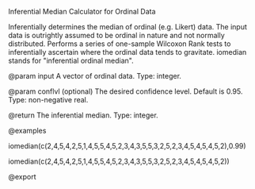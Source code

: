 Inferential Median Calculator for Ordinal Data


Inferentially determines the median of ordinal (e.g. Likert) data. The input data is outrightly assumed to be ordinal in nature and not normally distributed. Performs a series of one-sample Wilcoxon Rank tests to inferentially ascertain where the ordinal data tends to gravitate. iomedian stands for "inferential ordinal median".

@param input A vector of ordinal data. Type: integer.

@param conflvl (optional) The desired confidence level. Default is 0.95. Type: non-negative real.

@return The inferential median. Type: integer.

@examples

iomedian(c(2,4,5,4,2,5,1,4,5,5,4,5,2,3,4,3,5,5,3,2,5,2,3,4,5,4,5,4,5,2),0.99)

iomedian(c(2,4,5,4,2,5,1,4,5,5,4,5,2,3,4,3,5,5,3,2,5,2,3,4,5,4,5,4,5,2))

@export
